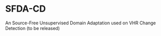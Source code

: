 # SFDA-CD
An Source-Free Unsupervised Domain Adaptation used on VHR Change Detection
(to be released)

